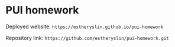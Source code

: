 # PUI homework

Deployed website: `https://estheryslin.github.io/pui-homework`

Repository link: `https://github.com/estheryslin/pui-homework.git`
